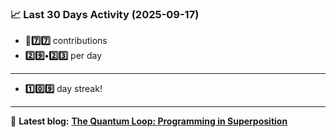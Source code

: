 <!--START_STATS-->
### 📈 Last 30 Days Activity (2025-09-17)  
- **🎱7️⃣7️⃣** contributions  
- **2️⃣9️⃣•2️⃣3️⃣** per day
---
- **1️⃣0️⃣9️⃣** day streak!
---
📝 **Latest blog:** [**The Quantum Loop: Programming in Superposition**](https://andriak.com/blog/quantum-loop)
<!--END_STATS-->
